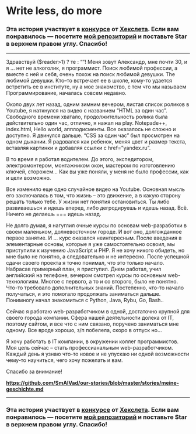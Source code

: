 # Write less, do more

### Эта история участвует в [конкурсе](http://mystory.hexlet.io/) от [Хекслета](https://ru.hexlet.io/). Если вам понравилось — посетите [мой репозиторий](https://github.com/SmAlVad/our-stories) и поставьте Star в верхнем правом углу. Спасибо!

---

Здравствуй ($reader>1) ? те : “”! Меня зовут Александр, мне почти 30, и я … нет не алкоголик, я программист. Поиск любимой профессии, а вместе с ней и себя, очень похож на поиск любимой девушки. The любимой девушки. Кто–то встречает ее в школе, кому-то удается встретить ее в институте, ну а мое знакомство, с тем что мы называем Программирование, началась совсем недавно. 

Около двух лет назад, одним зимним вечером, листая список роликов в Youtube, я наткнулся на видео с названием “HTML за один час”. Свободного времени хватало, продолжительность ролика была действительно один час,  отлично, я нажал на play. Notepade++, index.html, Hello world, апплодисменты. Все оказалось не сложно и доступно. Я двинулся дальше. “CSS за один час”  был просмотрен на одном дыхании. Я радовался как ребенок, меняя цвет и размер текста, вставляя картинки и добавляя ссылки с href=”yandex.ru”.

В то время я работал водителем. До этого, экспедитором, электромонтером, монтажником окон, мастером по изготовлению ключей, сторожем… Как вы уже поняли, у меня не было профессии, как и цели возможно.

Все изменило еще одно случайное видео на Youtube.  Основная мысль его заключалась в том, что жизнь – это движение, а в какую сторону решать только тебе. У жизни нет понятия остановиться. Ты либо развиваешься и идешь вперед, либо дегродируешь и идешь назад. Всё. Ничего не делаешь === идешь назад. 

Не долго думая, я нагуглил очные курсы по основам web-разработки в своем маленьком, долневосточном городе. И вот оно, долгожданное первое занятие. И … курс оказался неинтересным. После введения в элементарные основы, которые я уже самостоятельно освоил, мы приступили к изучению JavaScript  и PHP. Я не хочу никого обидеть, но мне было не понятно, а следовательно и не интересно. После успешной сдачи своего проекта я точно понимал, что это только начало. Набрасав примерный план, я приступил. Днем работал, учил английский на телефоне, вечером смотрел курсы по основным web-технологиям. Многое с первого, а то и со второго, было не понятно. Что-то требовало дополнительных знаний. Постепенно, что-то начало получаться, и это помогало продолжать заниматься дальше. Понимногу начал знакомиться с Python, Java, Rybu, Go, Bash..

Сейчас я работаю web-разработчиком в одной, достаточно крупной для своего города компании. Сфера нашей деятельности долека от IT, поэтому сайтом, и все что с ним связано, поручено заниматься мне одному.  Все вроде хорошо, з/п побелела, скоро в отпуск но… 

Я хочу работать в IT компании, в окружении коллег программистов. Моя цель сейчас – стать профессианальным  web-разработчиком. Каждый день я узнаю что-то новое и не упускаю ни одной возможности чему-то научиться, чего хочу пожелать и вам. 

Спасибо за внимание!

**https://github.com/SmAlVad/our-stories/blob/master/stories/meine-geschichte.md**

---

### Эта история участвует в [конкурсе](http://mystory.hexlet.io/) от [Хекслета](https://ru.hexlet.io/). Если вам понравилось — посетите [мой репозиторий](https://github.com/Hexlet/our-stories) и поставьте Star в верхнем правом углу. Спасибо!

